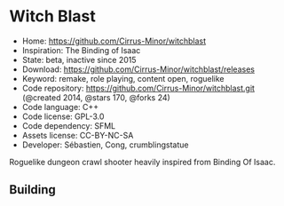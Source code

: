 # Witch Blast

- Home: https://github.com/Cirrus-Minor/witchblast
- Inspiration: The Binding of Isaac
- State: beta, inactive since 2015
- Download: https://github.com/Cirrus-Minor/witchblast/releases
- Keyword: remake, role playing, content open, roguelike
- Code repository: https://github.com/Cirrus-Minor/witchblast.git (@created 2014, @stars 170, @forks 24)
- Code language: C++
- Code license: GPL-3.0
- Code dependency: SFML
- Assets license: CC-BY-NC-SA
- Developer: Sébastien, Cong, crumblingstatue

Roguelike dungeon crawl shooter heavily inspired from Binding Of Isaac.

## Building
